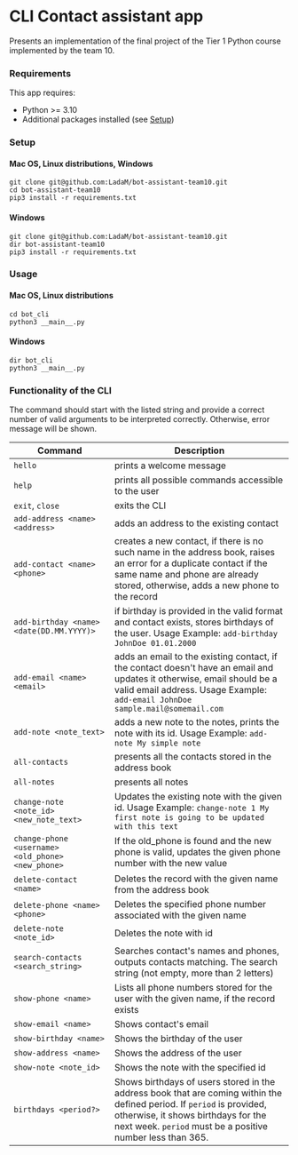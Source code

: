 # CLI Contact assistant app

Presents an implementation of the final project of the Tier 1 Python course implemented by the team 10.

### Requirements

This app requires:

* Python >= 3.10
* Additional packages installed (see [Setup](#setup))


### Setup 

#### Mac OS, Linux distributions, Windows
```shell
git clone git@github.com:LadaM/bot-assistant-team10.git
cd bot-assistant-team10
pip3 install -r requirements.txt 
```

#### Windows
```shell
git clone git@github.com:LadaM/bot-assistant-team10.git
dir bot-assistant-team10
pip3 install -r requirements.txt 
```

### Usage

#### Mac OS, Linux distributions

```shell
cd bot_cli
python3 __main__.py
```

#### Windows

```shell
dir bot_cli
python3 __main__.py
```

### Functionality of the CLI

The command should start with the listed string and provide a correct number of valid arguments to be interpreted correctly. Otherwise, error message will be shown.

| Command                                           | Description                                                                                                                                                                                                                |
|---------------------------------------------------|----------------------------------------------------------------------------------------------------------------------------------------------------------------------------------------------------------------------------|
| `hello`                                           | prints a welcome message                                                                                                                                                                                                   |
| `help`                                            | prints all possible commands accessible to the user                                                                                                                                                                        |
| `exit`, `close`                                   | exits the CLI                                                                                                                                                                                                              |
| `add-address <name> <address>`                    | adds an address to the existing contact                                                                                                                                                                                    |
| `add-contact <name> <phone>`                      | creates a new contact, if there is no such name in the address book, raises an error for a duplicate contact if the same name and phone are already stored, otherwise, adds a new phone to the record                      |
| `add-birthday <name> <date(DD.MM.YYYY)>`          | if birthday is provided in the valid format and contact exists, stores birthdays of the user. Usage Example: `add-birthday JohnDoe 01.01.2000`                                                                             |
| `add-email <name> <email>`                        | adds an email to the existing contact, if the contact doesn't have an email and updates it otherwise, email should be a valid email address. Usage Example: `add-email JohnDoe sample.mail@somemail.com`                   |
| `add-note <note_text>`                            | adds a new note to the notes, prints the note with its id. Usage Example: `add-note My simple note`                                                                                                                        |
| `all-contacts`                                    | presents all the contacts stored in the address book                                                                                                                                                                       |
| `all-notes`                                       | presents all notes                                                                                                                                                                                                         |
| `change-note <note_id> <new_note_text>`           | Updates the existing note with the given id. Usage Example: `change-note 1 My first note is going to be updated with this text`                                                                                            |
| `change-phone <username> <old_phone> <new_phone>` | If the old_phone is found and the new phone is valid, updates the given phone number with the new value                                                                                                                    |
| `delete-contact <name>`                           | Deletes the record with the given name from the address book                                                                                                                                                               |
| `delete-phone <name> <phone>`                     | Deletes the specified phone number associated with the given name                                                                                                                                                          |
| `delete-note <note_id>`                           | Deletes the note with id                                                                                                                                                                                                   |
| `search-contacts <search_string>`                 | Searches contact's names and phones, outputs contacts matching. The search string (not empty, more than 2 letters)                                                                                                         |
| `show-phone <name>`                               | Lists all phone numbers stored for the user with the given name, if the record exists                                                                                                                                      |
| `show-email <name>`                               | Shows contact's email                                                                                                                                                                                                      |
| `show-birthday <name>`                            | Shows the birthday of the user                                                                                                                                                                                             |
| `show-address <name>`                             | Shows the address of the user                                                                                                                                                                                              |
| `show-note <note_id>`                             | Shows the note with the specified id                                                                                                                                                                                       |
| `birthdays <period?>`                             | Shows birthdays of users stored in the address book that are coming within the defined period. If `period` is provided, otherwise, it shows birthdays for the next week. `period` must be a positive number less than 365. |
